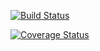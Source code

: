 [![Build Status](https://travis-ci.org/FAIRdom/openseek-api.png?branch=master)](https://travis-ci.org/FAIRdom/openseek-api)

[![Coverage Status](https://coveralls.io/repos/FAIRdom/openseek-api/badge.svg)](https://coveralls.io/r/FAIRdom/openseek-api)